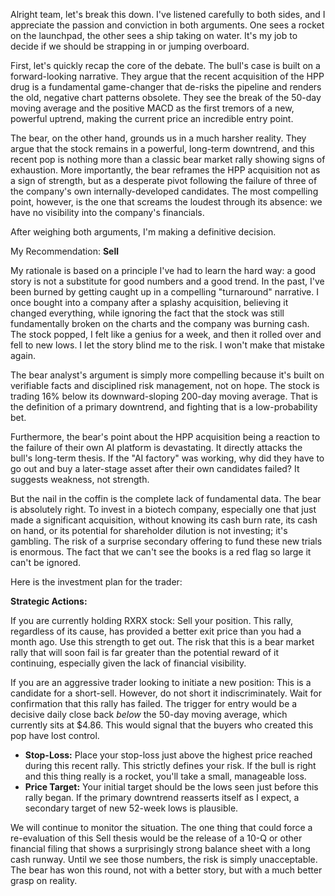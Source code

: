 Alright team, let's break this down. I've listened carefully to both sides, and I appreciate the passion and conviction in both arguments. One sees a rocket on the launchpad, the other sees a ship taking on water. It's my job to decide if we should be strapping in or jumping overboard.

First, let's quickly recap the core of the debate. The bull's case is built on a forward-looking narrative. They argue that the recent acquisition of the HPP drug is a fundamental game-changer that de-risks the pipeline and renders the old, negative chart patterns obsolete. They see the break of the 50-day moving average and the positive MACD as the first tremors of a new, powerful uptrend, making the current price an incredible entry point.

The bear, on the other hand, grounds us in a much harsher reality. They argue that the stock remains in a powerful, long-term downtrend, and this recent pop is nothing more than a classic bear market rally showing signs of exhaustion. More importantly, the bear reframes the HPP acquisition not as a sign of strength, but as a desperate pivot following the failure of three of the company's own internally-developed candidates. The most compelling point, however, is the one that screams the loudest through its absence: we have no visibility into the company's financials.

After weighing both arguments, I'm making a definitive decision.

My Recommendation: **Sell**

My rationale is based on a principle I've had to learn the hard way: a good story is not a substitute for good numbers and a good trend. In the past, I've been burned by getting caught up in a compelling "turnaround" narrative. I once bought into a company after a splashy acquisition, believing it changed everything, while ignoring the fact that the stock was still fundamentally broken on the charts and the company was burning cash. The stock popped, I felt like a genius for a week, and then it rolled over and fell to new lows. I let the story blind me to the risk. I won't make that mistake again.

The bear analyst's argument is simply more compelling because it's built on verifiable facts and disciplined risk management, not on hope. The stock is trading 16% below its downward-sloping 200-day moving average. That is the definition of a primary downtrend, and fighting that is a low-probability bet.

Furthermore, the bear's point about the HPP acquisition being a reaction to the failure of their own AI platform is devastating. It directly attacks the bull's long-term thesis. If the "AI factory" was working, why did they have to go out and buy a later-stage asset after their own candidates failed? It suggests weakness, not strength.

But the nail in the coffin is the complete lack of fundamental data. The bear is absolutely right. To invest in a biotech company, especially one that just made a significant acquisition, without knowing its cash burn rate, its cash on hand, or its potential for shareholder dilution is not investing; it's gambling. The risk of a surprise secondary offering to fund these new trials is enormous. The fact that we can't see the books is a red flag so large it can't be ignored.

Here is the investment plan for the trader:

**Strategic Actions:**

If you are currently holding RXRX stock:
Sell your position. This rally, regardless of its cause, has provided a better exit price than you had a month ago. Use this strength to get out. The risk that this is a bear market rally that will soon fail is far greater than the potential reward of it continuing, especially given the lack of financial visibility.

If you are an aggressive trader looking to initiate a new position:
This is a candidate for a short-sell. However, do not short it indiscriminately. Wait for confirmation that this rally has failed. The trigger for entry would be a decisive daily close back *below* the 50-day moving average, which currently sits at $4.86. This would signal that the buyers who created this pop have lost control.

*   **Stop-Loss:** Place your stop-loss just above the highest price reached during this recent rally. This strictly defines your risk. If the bull is right and this thing really is a rocket, you'll take a small, manageable loss.
*   **Price Target:** Your initial target should be the lows seen just before this rally began. If the primary downtrend reasserts itself as I expect, a secondary target of new 52-week lows is plausible.

We will continue to monitor the situation. The one thing that could force a re-evaluation of this Sell thesis would be the release of a 10-Q or other financial filing that shows a surprisingly strong balance sheet with a long cash runway. Until we see those numbers, the risk is simply unacceptable. The bear has won this round, not with a better story, but with a much better grasp on reality.